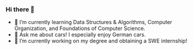 ### Hi there 👋

- 🌱 I’m currently learning Data Structures & Algorithms, Computer Organization, and Foundations of Computer Science.
- 💬 Ask me about cars! I especially enjoy German cars.
- 🔭 I’m currently working on my degree and obtaining a SWE internship!

<!--
**cvano/cvano** is a ✨ _special_ ✨ repository because its `README.md` (this file) appears on your GitHub profile.

Here are some ideas to get you started:



- 👯 I’m looking to collaborate on ...
- 🤔 I’m looking for help with ...

- 📫 How to reach me: ...
- 😄 Pronouns: ...
- ⚡ Fun fact: ...
-->
